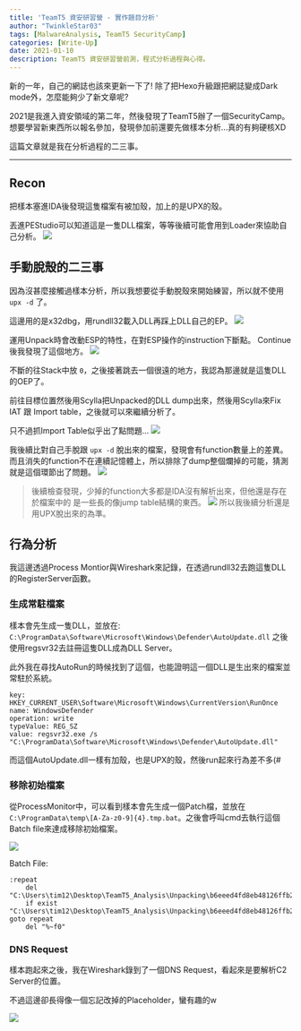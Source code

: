 ```yaml
---
title: 'TeamT5 資安研習營 - 實作題目分析'
author: "TwinkleStar03"
tags: [MalwareAnalysis, TeamT5 SecurityCamp]
categories: [Write-Up]
date: 2021-01-10
description: TeamT5 資安研習營前測，程式分析過程與心得。
---
```


新的一年，自己的網誌也該來更新一下了!
除了把Hexo升級跟把網誌變成Dark mode外，怎麼能夠少了新文章呢?

2021是我進入資安領域的第二年，然後發現了TeamT5辦了一個SecurityCamp。
想要學習新東西所以報名參加，發現參加前還要先做樣本分析...真的有夠硬核XD

這篇文章就是我在分析過程的二三事。



---

## Recon

把樣本塞進IDA後發現這隻檔案有被加殼，加上的是UPX的殼。

丟進PEStudio可以知道這是一隻DLL檔案，等等後續可能會用到Loader來協助自己分析。
![](/images/TeamT5SecurityCamp/recon_pestudio.png)


## 手動脫殼的二三事

因為沒甚麼接觸過樣本分析，所以我想要從手動脫殼來開始練習，所以就不使用 `upx -d` 了。

這邊用的是x32dbg，用rundll32載入DLL再踩上DLL自己的EP。
![](/images/TeamT5SecurityCamp/unpacking_rundll32.png)

運用Unpack時會改動ESP的特性，在對ESP操作的instruction下斷點。
Continue 後我發現了這個地方。
![](/images/TeamT5SecurityCamp/unpacking_cleaning_stack.png)

不斷的往Stack中放 `0`，之後接著跳去一個很遠的地方，我認為那邊就是這隻DLL的OEP了。

前往目標位置然後用Scylla把Unpacked的DLL dump出來，然後用Scylla來Fix IAT 跟 Import table，之後就可以來繼續分析了。

只不過抓Import Table似乎出了點問題...
![](/images/TeamT5SecurityCamp/unpacking_import_table.png)

我後續比對自己手脫跟 `upx -d` 脫出來的檔案，發現會有function數量上的差異。
而且消失的function不在連續記憶體上，所以排除了dump整個爛掉的可能，猜測就是這個環節出了問題。
![](/images/TeamT5SecurityCamp/unpacking_missing_function.png)

> 後續檢查發現，少掉的function大多都是IDA沒有解析出來，但他還是存在於檔案中的
> 是一些長的像jump table結構的東西。
![](/images/TeamT5SecurityCamp/unpacking_missing_function_2.png)
> 所以我後續分析還是用UPX脫出來的為準。


## 行為分析

我這邊透過Process Montior與Wireshark來記錄，在透過rundll32去跑這隻DLL的RegisterServer函數。

### 生成常駐檔案

樣本會先生成一隻DLL，並放在: 
`C:\ProgramData\Software\Microsoft\Windows\Defender\AutoUpdate.dll`
之後使用regsvr32去註冊這隻DLL成為DLL Server。

此外我在尋找AutoRun的時候找到了這個，也能證明這一個DLL是生出來的檔案並常駐於系統。
```
key: HKEY_CURRENT_USER\Software\Microsoft\Windows\CurrentVersion\RunOnce
name: WindowsDefender
operation: write
typeValue: REG_SZ
value: regsvr32.exe /s "C:\ProgramData\Software\Microsoft\Windows\Defender\AutoUpdate.dll"
```

而這個AutoUpdate.dll一樣有加殼，也是UPX的殼，然後run起來行為差不多(#

### 移除初始檔案

從ProcessMonitor中，可以看到樣本會先生成一個Patch檔，並放在 `C:\ProgramData\temp\[A-Za-z0-9]{4}.tmp.bat`。之後會呼叫cmd去執行這個Batch file來達成移除初始檔案。

![](/images/TeamT5SecurityCamp/behavior_spawn_batch.png)

Batch File:
```batch
:repeat
    del "C:\Users\tim12\Desktop\TeamT5_Analysis\Unpacking\b6eeed4fd8eb48126ffb216fd392ae74.dll"
    if exist "C:\Users\tim12\Desktop\TeamT5_Analysis\Unpacking\b6eeed4fd8eb48126ffb216fd392ae74.dll" goto repeat
    del "%~f0"
```

### DNS Request

樣本跑起來之後，我在Wireshark錄到了一個DNS Request，看起來是要解析C2 Server的位置。

不過這邊卻長得像一個忘記改掉的Placeholder，蠻有趣的w

![](/images/TeamT5SecurityCamp/behavior_dns_request.png)
